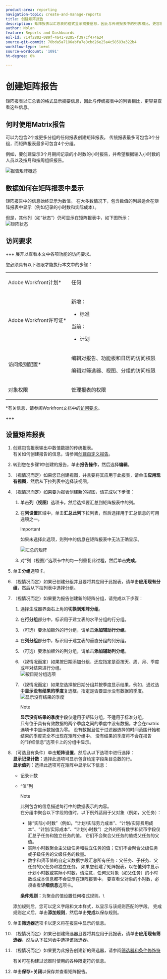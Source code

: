 ```yaml
---
product-area: reporting
navigation-topic: create-and-manage-reports
title: 创建矩阵报告
description: 矩阵报表以汇总表的格式显示摘要信息，因此与传统报表中的列表相比，更容易查看这些信息。
author: Nolan
feature: Reports and Dashboards
exl-id: 714f2802-089f-4a41-8205-f397cf474a24
source-git-commit: 70bda5a7186abfa7e8cbd26e25a4c58583a322b4
workflow-type: tm+mt
source-wordcount: '1091'
ht-degree: 0%

---
```


# 创建矩阵报告

矩阵报表以汇总表的格式显示摘要信息，因此与传统报表中的列表相比，更容易查看这些信息。

## 何时使用Matrix报告

可以为包含2个或更多分组的任何报表创建矩阵报表。 传统报表最多可包含3个分组，而矩阵报表最多可包含4个分组。

例如，要创建显示3个月期间记录的小时数的小时报告，并希望根据输入小时数的人员以及按月和按周组织报告。

![报告矩阵概述](assets/report-matrix-overview-350x123.png)

## 数据如何在矩阵报表中显示

矩阵报告中的信息始终显示为数值。 在大多数情况下，包含数值的列最适合在矩阵报表中显示（例如记录的小时数和实际成本）。

但是，其他列（如“状态”）仍可显示在矩阵报表中，如下图所示：\
![矩阵状态](assets/report-matrix-status-350x73.png)

## 访问要求

+++ 展开以查看本文中各项功能的访问要求。

您必须具有以下权限才能执行本文中的步骤：

<table style="table-layout:auto"> 
 <col> 
 <col> 
 <tbody> 
  <tr> 
   <td role="rowheader">Adobe Workfront计划*</td> 
   <td> <p>任何</p> </td> 
  </tr> 
  <tr> 
   <td role="rowheader">Adobe Workfront许可证*</td> 
      <td> 
      <p>新增：</p>
         <ul>
         <li><p>标准</p></li>
         </ul>
      <p>当前：</p>
         <ul>
         <li><p>计划</p></li>
         </ul>
   </td>
  </tr> 
  <tr> 
   <td role="rowheader">访问级别配置*</td> 
   <td><p>编辑对报告、功能板和日历的访问权限</p> <p>编辑对筛选器、视图、分组的访问权限</p></td> 
  </tr> 
  <tr> 
   <td role="rowheader">对象权限</td> 
   <td> <p>管理报表的权限</p></td> 
  </tr> 
 </tbody> 
</table>

*有关信息，请参阅Workfront文档中的[访问要求](/help/quicksilver/administration-and-setup/add-users/access-levels-and-object-permissions/access-level-requirements-in-documentation.md)。

+++

## 设置矩阵报表

1. 创建包含报表输出中数值数据的传统报表。\
   有关如何创建报告的信息，请参阅[创建自定义报告](../../../reports-and-dashboards/reports/creating-and-managing-reports/create-custom-report.md)。

1. 转到您在步骤1中创建的报告，单击&#x200B;**报告操作**，然后选择&#x200B;**编辑**。

1. （视情况而定）如果您已创建视图，并且要将其应用于此报表，请单击&#x200B;**应用现有视图**，然后从下拉列表中选择该视图。
1. （视情况而定）如果要为报表创建新的视图，请完成以下步骤：

   1. 单击&#x200B;**列（视图）**&#x200B;选项卡，然后选择要汇总到矩阵报表中的列。
   1. 在&#x200B;**列设置**&#x200B;区域中，单击&#x200B;**汇总此列**&#x200B;下拉列表，然后选择用于汇总信息的可用选项之一。

      >[!IMPORTANT]
      >
      >如果未选择此选项，则列中的信息在矩阵报表中无法正确显示。

      ![汇总的矩阵](assets/qs-report-matrix-summarized-350x392.png)

   1. 对“列（视图）”选项卡中的每一列重复此过程，然后单击&#x200B;**完成**。

1. 单击&#x200B;**分组**&#x200B;选项卡。
1. （视情况而定）如果已创建分组并且要将其应用于此报表，请单击&#x200B;**应用现有分组**，然后从下拉列表中选择分组。
1. （视情况而定）如果要为报告创建新的矩阵分组，请完成以下步骤：

   1. 选择生成器界面右上角的&#x200B;**切换到矩阵分组**。
   1. 在&#x200B;**行分组**&#x200B;部分中，标识用于建立表的水平分组的行分组。
   1. （可选）要添加额外的行分组，请单击&#x200B;**添加辅助行分组**。
   1. 在&#x200B;**列分组**&#x200B;部分中，标识用于建立表的垂直分组的列分组。
   1. （可选）要添加额外的列分组，请单击&#x200B;**添加辅助列分组**。
   1. （视情况而定）如果按日期添加分组，还应指定是否按天、周、月、季度或年对结果进行分组。\
      ![按日期分组选项](assets/qs-grouping-by-date-options-for-matrix-report-350x450.png)

   1. （视情况而定）如果您选择按日期分组并按季度显示结果，例如，通过选中&#x200B;**显示没有结果的季度**&#x200B;复选框，指定是否要显示没有数据的季度。\
      ![显示没有结果的季度](assets/qs-show-quarters-with-no-results-on-matrix-report-350x175.png)

      >[!NOTE]
      >
      >**显示没有结果的季度**&#x200B;字段仅适用于矩阵分组，不适用于标准分组。\
      >只有位于具有有效数据的两个季度之间的季度中没有数据，才会在matrix选项卡中显示数据值为零。 没有数据且位于过滤器选择的时间范围开始和结束的季度完全不出现在矩阵分组中。 没有结果的季度将不会在报告的“详细信息”选项卡上的分组中显示。

1. （可选且有条件）单击&#x200B;**矩阵设置**，然后从以下选项中进行选择：\
   **显示记录计数：**&#x200B;选择此选项可显示包含给定字段条目总数的行。\
   **显示值列：**&#x200B;选择此选项可在矩阵中显示以下信息：

   * 记录计数
   * “值”列

     >[!NOTE]
     >
     >此列包含的信息描述每行中的数据表示的内容。\
     >在分组中聚合以下字段的值时，以下例外适用于父对象（例如，父任务）：
     >
     >   
     >   
     >   * 除“实际小时数”（例如，“计划/实际劳力成本”、“计划/实际费用成本”、“计划/实际成本”、“计划小时数”）之外的所有数字和货币字段仅汇总子任务和独立任务的值。 它们不会聚合父任务的值或父任务的父值。
     >   * 实际小时数聚合主父级任务和独立任务的值；它们不会聚合父级任务或子级任务的父级任务的数量。
     >   * 数字和货币值的自定义数据字段汇总所有任务：父任务、子任务、父任务的父任务和独立任务。 如果您创建了矩阵报表，以在&#x200B;**值**&#x200B;列中显示计划小时数或实际小时数，请注意，任何父对象（如父任务）的小时数或成本信息都不会显示在矩阵报表中。 要查看父对象的小时数，必须查看&#x200B;**详细信息**&#x200B;选项卡。
     >   
     >   
     >**条件规则：**&#x200B;为聚合的值设置任何格式规则。\

   添加规则后，您可以定义字段和文本样式，以显示与该规则匹配的字段。 完成规则定义后，单击&#x200B;**添加规则**，然后单击&#x200B;**完成**&#x200B;以保存规则。

1. 单击&#x200B;**筛选器**&#x200B;选项卡以定义将在报告中显示的信息。
1. （视情况而定）如果已创建筛选器且要将其应用于此报表，请单击&#x200B;**应用现有筛选器**，然后从下拉列表中选择该筛选器。
1. （视情况而定）如果要为此报告创建新的筛选器，请参阅[筛选器和条件修饰符](../../../reports-and-dashboards/reports/reporting-elements/filter-condition-modifiers.md)

   <!--
   <MadCap:conditionalText data-mc-conditions="QuicksilverOrClassic.Draft mode">
   and
   <a href="../../../reports-and-dashboards/reports/reporting-elements/advanced-filter-condition-qualifiers.md" class="MCXref xref">Advanced Filter and condition qualifiers </a>
   </MadCap:conditionalText>
   -->

   有关可在构建过滤器时使用的各种限定符的信息。

1. 单击&#x200B;**保存+关闭**&#x200B;以保存并查看矩阵报告。
